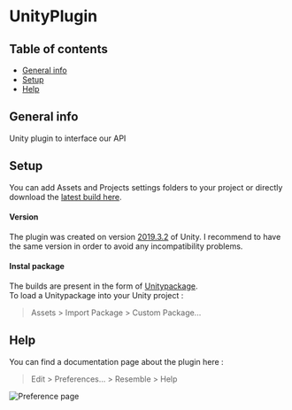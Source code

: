 # UnityPlugin

## Table of contents
* [General info](#general-info)
* [Setup](#setup)
* [Help](#help)

## General info
Unity plugin to interface our API
	
## Setup
You can add Assets and Projects settings folders to your project or directly download the [latest build here](Output/ResemblePlugin_29-02-20.unitypackage).
  
  
  
#### Version
The plugin was created on version [2019.3.2](https://unity3d.com/fr/unity/whats-new/2019.2.8) of Unity. I recommend to have the same version in order to avoid any incompatibility problems.  
  
  
  
#### Instal package
The builds are present in the form of [Unitypackage](https://docs.unity3d.com/Manual/AssetPackages.html).  
To load a Unitypackage into your Unity project :
> Assets > Import Package > Custom Package...
  
  
## Help
You can find a documentation page about the plugin here :
>  Edit > Preferences... > Resemble > Help
  
![Preference page](https://i.imgur.com/0jAWjOc.png?1)
